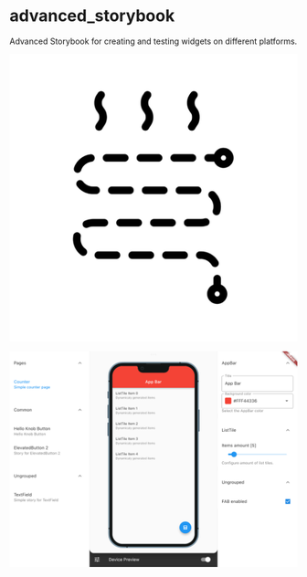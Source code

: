 # advanced_storybook

Advanced Storybook for creating and testing widgets on different platforms.

![APP_ICON](./APP_ICON.png)

![PREVIEW](./PREVIEW.png)

